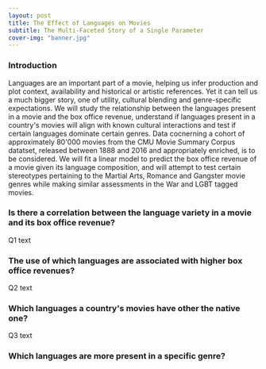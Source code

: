 ```yaml
---
layout: post
title: The Effect of Languages on Movies
subtitle: The Multi-Faceted Story of a Single Parameter
cover-img: "banner.jpg"
---
```


### Introduction

Languages are an important part of a movie, helping us infer production and plot context, availability and historical or artistic references. Yet it can tell us a much bigger story, one of utility, cultural blending and genre-specific expectations. We will study the relationship between the languages present in a movie and the box office revenue, understand if languages present in a country's movies will align with known cultural interactions and test if certain languages dominate certain genres. Data cocnerning a cohort of approximately 80'000 movies from the CMU Movie Summary Corpus datatset, released between 1888 and 2016 and appropriately enriched, is to be considered. We will fit a linear model to predict the box office revenue of a movie given its language composition, and will attempt to test certain stereotypes pertaining to the Martial Arts, Romance and Gangster movie genres while making similar assessments in the War and LGBT tagged movies.

### Is there a correlation between the language variety in a movie and its box office revenue?

Q1 text

### The use of which languages are associated with higher box office revenues?

Q2 text

### Which languages a country's movies have other the native one?

Q3 text

### Which languages are more present in a specific genre?
